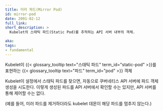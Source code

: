 ```yaml
---
title: 미러 파드(Mirror Pod)
id: mirror-pod
date: 2091-02-12
full_link:
short_description: >
  Kubelet의 스태틱 파드(Static Pod)를 추적하는 API 서버 내부의 객체.

aka:
tags:
- fundamental
---
```

  Kubelet이 {{< glossary_tooltip text="스태틱 파드" term_id="static-pod" >}}를
  표현하는 {{< glossary_tooltip text="파드" term_id="pod" >}} 객체

<!--more-->
Kubelet이 설정에서 스태틱 파드를 찾으면, 자동으로 쿠버네티스
API 서버에 파드 객체 생성을 시도한다. 이렇게 생성된 파드를
API 서버에서 확인할 수는 있지만, API 서버를 통해 제어할 수는 없다.

(예를 들어, 미러 파드를 제거하더라도 kubelet 데몬이 해당 파드를 멈추지 않는다.)
